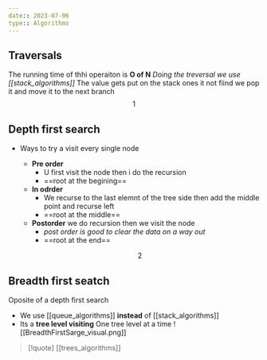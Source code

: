 ```yaml
---
date:: 2023-07-06
type:: Algorithms
---
```

## Traversals
The running time of thhi operaiton is **O of N**
*Doing the treversal we use [[stack_algorithms]]*
The value gets put on the stack ones it not fiind we pop it and move it to the next branch
$$1$$
## Depth first search
-  Ways to try a visit every single node
	
	- **Pre order**
		- U first visit the node then i do the recursion 
		- ==root at the begining==
	- **In odrder** 
		- We recurse to the last elemnt of the tree side then add the middle point and recurse left
		- ==root at the middle==
	- **Postorder** we do recursion then we visit the  node 
		- *post order is good to clear the data on a way out*
		- ==root at the end==

	$$2$$ 
## Breadth first seatch
Oposite of a depth first search 
- We use [[queue_algorithms]] **instead** of [[stack_algorithms]] 
- Its a **tree level visiting**
	One tree level at a time 
	![[BreadthFirstSarge_visual.png]]
>[!quote] [[trees_algorithms]]